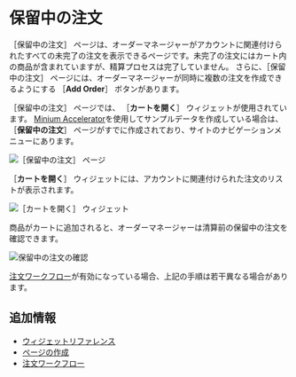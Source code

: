 # 保留中の注文

［保留中の注文］ ページは、オーダーマネージャーがアカウントに関連付けられたすべての未完了の注文を表示できるページです。未完了の注文にはカート内の商品が含まれていますが、精算プロセスは完了していません。 さらに、［保留中の注文］ ページには、オーダーマネージャーが同時に複数の注文を作成できるようにする ［**Add Order**］ ボタンがあります。

［保留中の注文］ ページでは、 ［**カートを開く**］ ウィジェットが使用されています。 [Minium Accelerator](../../starting-a-store/using-the-minium-accelerator-to-jump-start-your-b2b-store.md)を使用してサンプルデータを作成している場合は、 ［**保留中の注文**］ ページがすでに作成されており、サイトのナビゲーションメニューにあります。

![［保留中の注文］ ページ](./pending-orders/images/01.png)

［**カートを開く**］ ウィジェットには、アカウントに関連付けられた注文のリストが表示されます。

![［カートを開く］ ウィジェット](./pending-orders/images/02.png)

商品がカートに追加されると、オーダーマネージャーは清算前の保留中の注文を確認できます。

![保留中の注文の確認](./pending-orders/images/04.png)

[注文ワークフロー](../../order-management/order-workflows/introduction-to-order-workflows.md)が有効になっている場合、上記の手順は若干異なる場合があります。

## 追加情報

* [ウィジェットリファレンス](../liferay-commerce-widgets/widget-reference.md)
* [ページの作成](https://help.liferay.com/hc/ja/articles/360018171291-Creating-Pages)
* [注文ワークフロー](../../order-management/order-workflows/introduction-to-order-workflows.md)
